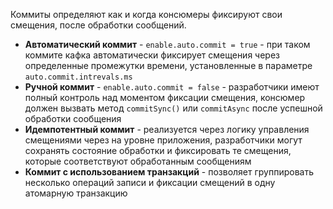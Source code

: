 Коммиты определяют как и когда консюмеры фиксируют свои смещения, после обработки сообщений.
- **Автоматический коммит** - `enable.auto.commit = true` - при таком коммите кафка автоматически фиксирует смещения через определенные промежутки времени, установленные в параметре `auto.commit.intrevals.ms` 
- **Ручной коммит** - `enable.auto.commit = false` - разработчики имеют полный контроль над моментом фиксации смещения, консюмер должен вызвать метод `commitSync()` или `commitAsync` после успешной обработки сообщения
- **Идемпотентный коммит** - реализуется через логику управления смещениями через на уровне приложения, разработчики могут сохранять состояние обработки и фиксировать те смещения, которые соответствуют обработанным сообщениям
- **Коммит с использованием транзакций** - позволяет группировать несколько операций записи и фиксации смещений в одну атомарную транзакцию